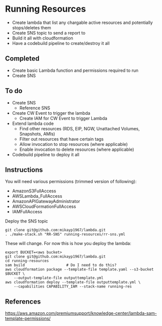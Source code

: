 # Running Resources

* Create lambda that list any chargable active resources  and potentially stops/deletes them
* Create SNS topic to send a report to
* Build it all with cloudformation
* Have a codebuild pipeline to create/destroy it all


## Completed

* Create basic Lambda function and permissions required to run
* Create SNS


## To do

* Create SNS
  * Reference SNS
* Create CW Event to trigger the lambda
  * Create IAM for CW Event to trigger Lambda
* Extend lambda code
  *  Find other resources (RDS, EIP, NGW, Unattached Volumes, Snapshots, AMIs)
  *  Filter out resources that have certain tags
  *  Allow invocation to stop resources (where applicable)
  *  Enable invocation to delete resources (where applicable)
* Codebuild pipeline to deploy it all
  

## Instructions

You will need various permissions (trimmed version of following):

* AmazonS3FullAccess
* AWSLambda_FullAccess
* AmazonAPIGatewayAdministrator
* AWSCloudFormationFullAccess
* IAMFullAccess

Deploy the SNS topic

    git clone git@github.com:mikayp1967/lambda.git
    . ./make-stack.sh "RR-SNS" running-resources/rr-sns.yml



These will change. For now this is how you deploy the lambda:

    export BUCKET=<aws bucket>
    git clone git@github.com:mikayp1967/lambda.git
    cd running-resources
    sam build                   # Do I need to do this?
    aws cloudformation package --template-file template.yaml --s3-bucket $BUCKET \ 
        --output-template-file outputtemplate.yml
    aws cloudformation deploy --template-file outputtemplate.yml \
        --capabilities CAPABILITY_IAM --stack-name running-res


## References

https://aws.amazon.com/premiumsupport/knowledge-center/lambda-sam-template-permissions/